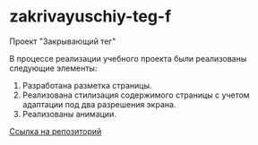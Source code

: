 # zakrivayuschiy-teg-f
Проект "Закрывающий тег"

В процессе реализации учебного проекта были реализованы следующие элементы:
1. Разработана разметка страницы.
2. Реализована стилизация содержимого страницы с учетом адаптации под два разрешения экрана.
3. Реализованы анимации.

[Ссылка на репозиторий](https://github.com/KaterinaIrga/zakrivayuschiy-teg-f.git)
